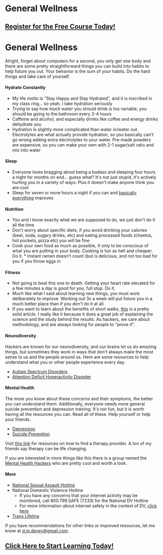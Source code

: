 # General Wellness
##  [Register for the Free Course Today!](https://roppers.thinkific.com/courses/computing-fundamentals)
# General Wellness

Alright, forget about computers for a second, you only get one body and there are some pretty straightforward things you can build into habits to help future you out. Your behavior is the sum of your habits. Do the hard things and take care of yourself.

#### Hydrate Constantly
   * My life motto is "Stay Happy and Stay Hydrated", and it is inscribed in my class ring... so yeah, I take hydration seriously
   * Trying to say how much water you should drink is too variable, you should be going to the bathroom every 2-4 hours
   * Caffeine and alcohol, and especially drinks like coffee and energy drinks dehydrate you
   * Hydration is slightly more complicated than water in/water out. Electrolytes are what actually provide hydration, so you basically can't go wrong adding extra electrolytes to your water. Pre-made powders are expensive, so you can make your own with 2-1 sugar/salt ratio and mix into water

#### Sleep
   * Everyone loves bragging about being a badass and sleeping four hours a night for months on end... guess what? It's not just stupid, it's actively hurting you in a variety of ways. Plus it doesn't make anyone think you are cool
   * Sleep for seven or more hours a night if you can and [basically everything](https://www.nhlbi.nih.gov/health-topics/sleep-deprivation-and-deficiency) improves

#### Nutrition
   * You and I know exactly what we are supposed to do, we just don't do it all the time
   * Don't worry about specific diets, if you avoid drinking your calories (beer, soda, sugary drinks, etc) and eating processed foods (cheetos, hot pockets, pizza etc) you will be fine
   * Cook your own food as much as possible, if only to be conscious of what you are putting in your body. Cooking is fun as hell and cheaper. Do it.
    * Instant ramen doesn't count (but is delicious, and not too bad for you if you throw eggs in

#### Fitness
   * Not going to beat this one to death. Getting your heart rate elevated for a few minutes a day is good for you, full stop. Do it.
   * Much like what I said about learning new things, you must work deliberately to improve. Working out 3x a week will put future you in a much better place than if you don't do it at all.
   * If you want to learn about the benefits of short walks, [this](https://www.nhs.uk/news/lifestyle-and-exercise/a-15-minute-daily-walk-will-help-you-live-longer-says-study/) is a pretty solid article. I really like it because it does a great job of explaining the science and the study behind the results. As hackers, we care about methodology, and are always looking for people to "prove it".

####  Neurodiversity
Hackers are known for our neurodiversity, and our brains let us do amazing things, but sometimes they work in ways that don't always make the most sense to us and the people around us. Here are some resources to help understand what you or other people experience every day.

  * [Autism Spectrum Disorders](https://www.nimh.nih.gov/health/topics/autism-spectrum-disorders-asd/index.shtml)
  * [Attention Deficit Hyperactivity Disorder](https://www.helpguide.org/articles/add-adhd/adhd-attention-deficit-disorder-in-adults.htm)


#### Mental Health
The more you know about these concerns and their symptoms, the better you can understand them. Additionally, everyone needs more general suicide prevention and depression training. It's not fun, but it is worth having all the resources you can. Read all of these. Help yourself or help your friends.

  * [Depression](https://www.nimh.nih.gov/health/topics/depression/index.shtml)
  * [Suicide Prevention](https://www.nimh.nih.gov/health/topics/suicide-prevention/index.shtml)

Visit [this link](https://www.psychologytoday.com/us/therapists) for resources on how to find a therapy provider. A ton of my friends say therapy can be life changing.

If you are interested in more things like this there is a group named the [Mental Health Hackers](https://twitter.com/hackershealth) who are pretty cool and worth a look.

#### More

  * [National Sexual Assault Hotline](https://www.rainn.org/)
  * National Domestic Violence Hotline
     * If you have any concerns that your internet activity may be monitored, call 800.799.SAFE (7233) for the National DV Hotline
     * For more information about internet safety in the context of DV, [click here](https://www.thehotline.org/plan-for-safety/internet-safety/)
  * [Trans Lifeline](https://translifeline.org/)


If you have recommendations for other links or improved resources, let me know at d.m.devey@gmail.com.

##  [Click Here to Start Learning Today!](https://roppers.thinkific.com/courses/computing-fundamentals)
